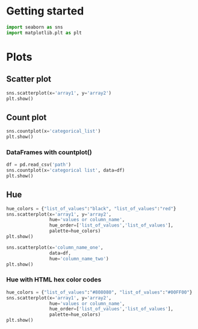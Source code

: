 # Getting started
```python
import seaborn as sns
import matplotlib.plt as plt
```
# Plots
## Scatter plot
```python
sns.scatterplot(x='array1', y='array2')
plt.show()
```

## Count plot
```python
sns.countplot(x='categorical_list')
plt.show()
```

### DataFrames with countplot()
```python
df = pd.read_csv('path')
sns.countplot(x='categorical list', data=df)
plt.show()
```
## Hue
```python
hue_colors = {"list_of_values":"black", "list_of_values":"red"}
sns.scatterplot(x='array1', y='array2',
                hue='values or column_name',
                hue_order=['list_of_values','list_of_values'],
                palette=hue_colors)
plt.show()
```

```python
sns.scatterplot(x='column_name_one',
                data=df,
                hue='column_name_two')
plt.show()
```

### Hue with HTML hex color codes
```python
hue_colors = {"list_of_values":"#808080", "list_of_values":"#00FF00"}
sns.scatterplot(x='array1', y='array2',
                hue='values or column_name',
                hue_order=['list_of_values','list_of_values'],
                palette=hue_colors)
plt.show()
```
